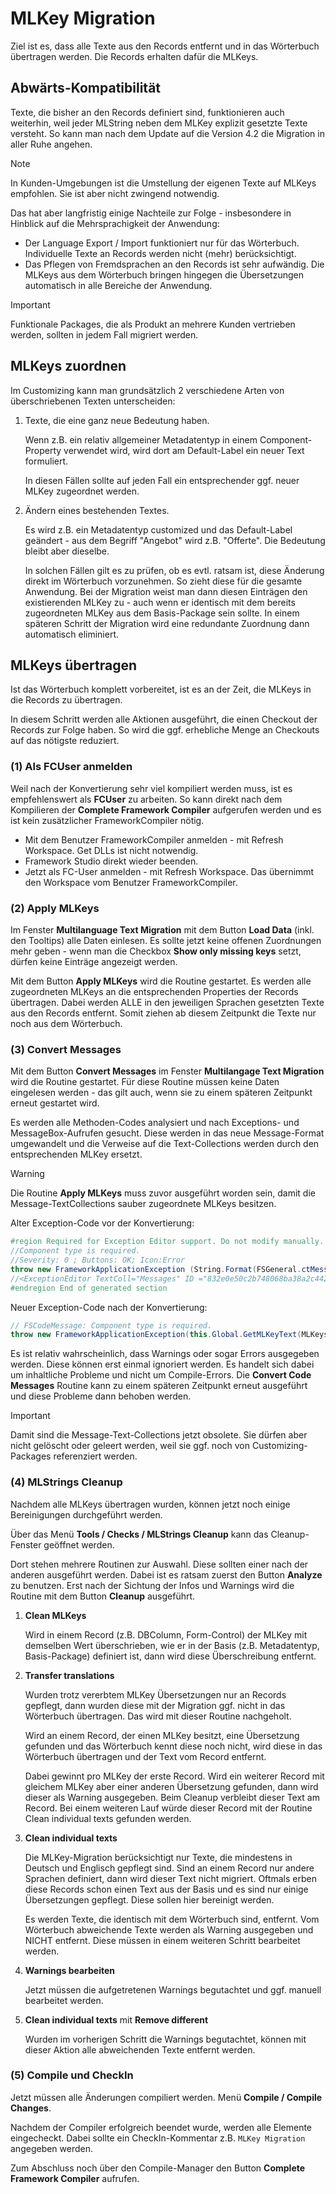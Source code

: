 # MLKey Migration

Ziel ist es, dass alle Texte aus den Records entfernt und in das Wörterbuch übertragen werden. Die Records erhalten dafür die MLKeys.

## Abwärts-Kompatibilität

Texte, die bisher an den Records definiert sind, funktionieren auch weiterhin, weil jeder MLString neben dem MLKey explizit gesetzte Texte versteht. So kann man nach dem Update auf die Version 4.2 die Migration in aller Ruhe angehen.

> [!NOTE]
> In Kunden-Umgebungen ist die Umstellung der eigenen Texte auf MLKeys empfohlen. Sie ist aber nicht zwingend notwendig.

Das hat aber langfristig einige Nachteile zur Folge - insbesondere in Hinblick auf die Mehrsprachigkeit der Anwendung:

* Der Language Export / Import funktioniert nur für das Wörterbuch. Individuelle Texte an Records werden nicht (mehr) berücksichtigt.
* Das Pflegen von Fremdsprachen an den Records ist sehr aufwändig. Die MLKeys aus dem Wörterbuch bringen hingegen die Übersetzungen automatisch in alle Bereiche der Anwendung.

> [!IMPORTANT]
> Funktionale Packages, die als Produkt an mehrere Kunden vertrieben werden, sollten in jedem Fall migriert werden.

## MLKeys zuordnen

Im Customizing kann man grundsätzlich 2 verschiedene Arten von überschriebenen Texten unterscheiden:

1. Texte, die eine ganz neue Bedeutung haben.

    Wenn z.B. ein relativ allgemeiner Metadatentyp in einem Component-Property verwendet wird, wird dort am Default-Label ein neuer Text formuliert.

    In diesen Fällen sollte auf jeden Fall ein entsprechender ggf. neuer MLKey zugeordnet werden.

2. Ändern eines bestehenden Textes.

    Es wird z.B. ein Metadatentyp customized und das Default-Label geändert - aus dem Begriff "Angebot" wird z.B. "Offerte". Die Bedeutung bleibt aber dieselbe.

    In solchen Fällen gilt es zu prüfen, ob es evtl. ratsam ist, diese Änderung direkt im Wörterbuch vorzunehmen. So zieht diese für die gesamte Anwendung. Bei der Migration weist man dann diesen Einträgen den existierenden MLKey zu - auch wenn er identisch mit dem bereits zugeordneten MLKey aus dem Basis-Package sein sollte. In einem späteren Schritt der Migration wird eine redundante Zuordnung dann automatisch eliminiert.

## MLKeys übertragen

Ist das Wörterbuch komplett vorbereitet, ist es an der Zeit, die MLKeys in die Records zu übertragen.

In diesem Schritt werden alle Aktionen ausgeführt, die einen Checkout der Records zur Folge haben. So wird die ggf. erhebliche Menge an Checkouts auf das nötigste reduziert.

### (1) Als FCUser anmelden

Weil nach der Konvertierung sehr viel kompiliert werden muss, ist es empfehlenswert als **FCUser** zu arbeiten. So kann direkt nach dem Kompilieren der **Complete Framework Compiler** aufgerufen werden und es ist kein zusätzlicher FrameworkCompiler nötig.

* Mit dem Benutzer FrameworkCompiler anmelden - mit Refresh Workspace. Get DLLs ist nicht notwendig.
* Framework Studio direkt wieder beenden.
* Jetzt als FC-User anmelden - mit Refresh Workspace. Das übernimmt den Workspace vom Benutzer FrameworkCompiler.

### (2) Apply MLKeys

Im Fenster **Multilanguage Text Migration**  mit dem Button **Load Data** (inkl. den Tooltips) alle Daten einlesen. Es sollte jetzt keine offenen Zuordnungen mehr geben - wenn man die Checkbox **Show only missing keys** setzt, dürfen keine Einträge angezeigt werden.

Mit dem Button **Apply MLKeys** wird die Routine gestartet. Es werden alle zugeordneten MLKeys an die entsprechenden Properties der Records übertragen. Dabei werden ALLE in den jeweiligen Sprachen gesetzten Texte aus den Records entfernt. Somit ziehen ab diesem Zeitpunkt die Texte nur noch aus dem Wörterbuch.

### (3) Convert Messages

Mit dem Button **Convert Messages** im Fenster **Multilangage Text Migration** wird die Routine gestartet. Für diese Routine müssen keine Daten eingelesen werden - das gilt auch, wenn sie zu einem späteren Zeitpunkt erneut gestartet wird.

Es werden alle Methoden-Codes analysiert und nach Exceptions- und MessageBox-Aufrufen gesucht. Diese werden in das neue Message-Format umgewandelt und die Verweise auf die Text-Collections werden durch den entsprechenden MLKey ersetzt.

> [!WARNING]
> Die Routine **Apply MLKeys** muss zuvor ausgeführt worden sein, damit die Message-TextCollections sauber zugeordnete MLKeys besitzen.

Alter Exception-Code vor der Konvertierung:

```csharp
#region Required for Exception Editor support. Do not modify manually.
//Component type is required.
//Severity: 0 ; Buttons: OK; Icon:Error
throw new FrameworkApplicationException (String.Format(FSGeneral.ctMessagesFactory.Get(this.Global,3550).Value[Global.SelectedLanguage],new object []{}),0 );
//<ExceptionEditor TextColl="Messages" ID ="832e0e50c2b748068ba38a2c4422aaab" Severity="0" EHID=""  ></ExceptionEditor>
#endregion End of generated section
```

Neuer Exception-Code nach der Konvertierung:

```csharp
// FSCodeMessage: Component type is required.
throw new FrameworkApplicationException(this.Global.GetMLKeyText(MLKeys.MSG_445559f2ca44452e8d49ca9515b3a83e), 0);
```

Es ist relativ wahrscheinlich, dass Warnings oder sogar Errors ausgegeben werden. Diese können erst einmal ignoriert werden. Es handelt sich dabei um inhaltliche Probleme und nicht um Compile-Errors. Die **Convert Code Messages** Routine kann zu einem späteren Zeitpunkt erneut ausgeführt und diese Probleme dann behoben werden.

> [!IMPORTANT]
> Damit sind die Message-Text-Collections jetzt obsolete.
> Sie dürfen aber nicht gelöscht oder geleert werden, weil sie ggf. noch von Customizing-Packages referenziert werden.

### (4) MLStrings Cleanup

Nachdem alle MLKeys übertragen wurden, können jetzt noch einige Bereinigungen durchgeführt werden.

Über das Menü **Tools / Checks / MLStrings Cleanup** kann das Cleanup-Fenster geöffnet werden.

Dort stehen mehrere Routinen zur Auswahl. Diese sollten einer nach der anderen ausgeführt werden. Dabei ist es ratsam zuerst den Button **Analyze** zu benutzen. Erst nach der Sichtung der Infos und Warnings wird die Routine mit dem Button **Cleanup** ausgeführt.

1. **Clean MLKeys**

    Wird in einem Record (z.B. DBColumn, Form-Control) der MLKey mit demselben Wert überschrieben, wie er in der Basis (z.B. Metadatentyp, Basis-Package) definiert ist, dann wird diese Überschreibung entfernt.

2. **Transfer translations**

    Wurden trotz vererbtem MLKey Übersetzungen nur an Records gepflegt, dann wurden diese mit der Migration ggf. nicht in das Wörterbuch übertragen. Das wird mit dieser Routine nachgeholt.

    Wird an einem Record, der einen MLKey besitzt, eine Übersetzung gefunden und das Wörterbuch kennt diese noch nicht, wird diese in das Wörterbuch übertragen und der Text vom Record entfernt.

    Dabei gewinnt pro MLKey der erste Record. Wird ein weiterer Record mit gleichem MLKey aber einer anderen Übersetzung gefunden, dann wird dieser als Warning ausgegeben. Beim Cleanup verbleibt dieser Text am Record. Bei einem weiteren Lauf würde dieser Record mit der Routine Clean individual texts gefunden werden.

3. **Clean individual texts**

    Die MLKey-Migration berücksichtigt nur Texte, die mindestens in Deutsch und Englisch gepflegt sind. Sind an einem Record nur andere Sprachen definiert, dann wird dieser Text nicht migriert. Oftmals erben diese Records schon einen Text aus der Basis und es sind nur einige Übersetzungen gepflegt. Diese sollen hier bereinigt werden.

    Es werden Texte, die identisch mit dem Wörterbuch sind, entfernt. Vom Wörterbuch abweichende Texte werden als Warning ausgegeben und NICHT entfernt. Diese müssen in einem weiteren Schritt bearbeitet werden.

4. **Warnings bearbeiten**

    Jetzt müssen die aufgetretenen Warnings begutachtet und ggf. manuell bearbeitet werden.

5. **Clean individual texts** mit **Remove different**

    Wurden im vorherigen Schritt die Warnings begutachtet, können mit dieser Aktion alle abweichenden Texte entfernt werden.

### (5) Compile und CheckIn

Jetzt müssen alle Änderungen compiliert werden. Menü **Compile / Compile Changes**.

Nachdem der Compiler erfolgreich beendet wurde, werden alle Elemente eingecheckt. Dabei sollte ein CheckIn-Kommentar z.B. `MLKey Migration` angegeben werden.

Zum Abschluss noch über den Compile-Manager den Button **Complete Framework Compiler** aufrufen.
